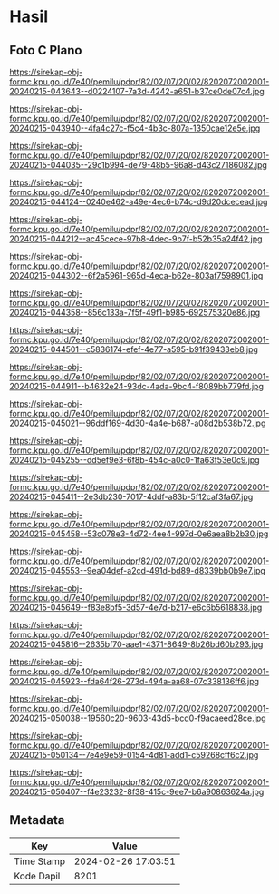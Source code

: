 # Hasil

## Foto C Plano

https://sirekap-obj-formc.kpu.go.id/7e40/pemilu/pdpr/82/02/07/20/02/8202072002001-20240215-043643--d0224107-7a3d-4242-a651-b37ce0de07c4.jpg

https://sirekap-obj-formc.kpu.go.id/7e40/pemilu/pdpr/82/02/07/20/02/8202072002001-20240215-043940--4fa4c27c-f5c4-4b3c-807a-1350cae12e5e.jpg

https://sirekap-obj-formc.kpu.go.id/7e40/pemilu/pdpr/82/02/07/20/02/8202072002001-20240215-044035--29c1b994-de79-48b5-96a8-d43c27186082.jpg

https://sirekap-obj-formc.kpu.go.id/7e40/pemilu/pdpr/82/02/07/20/02/8202072002001-20240215-044124--0240e462-a49e-4ec6-b74c-d9d20dcecead.jpg

https://sirekap-obj-formc.kpu.go.id/7e40/pemilu/pdpr/82/02/07/20/02/8202072002001-20240215-044212--ac45cece-97b8-4dec-9b7f-b52b35a24f42.jpg

https://sirekap-obj-formc.kpu.go.id/7e40/pemilu/pdpr/82/02/07/20/02/8202072002001-20240215-044302--6f2a5961-965d-4eca-b62e-803af7598901.jpg

https://sirekap-obj-formc.kpu.go.id/7e40/pemilu/pdpr/82/02/07/20/02/8202072002001-20240215-044358--856c133a-7f5f-49f1-b985-692575320e86.jpg

https://sirekap-obj-formc.kpu.go.id/7e40/pemilu/pdpr/82/02/07/20/02/8202072002001-20240215-044501--c5836174-efef-4e77-a595-b91f39433eb8.jpg

https://sirekap-obj-formc.kpu.go.id/7e40/pemilu/pdpr/82/02/07/20/02/8202072002001-20240215-044911--b4632e24-93dc-4ada-9bc4-f8089bb779fd.jpg

https://sirekap-obj-formc.kpu.go.id/7e40/pemilu/pdpr/82/02/07/20/02/8202072002001-20240215-045021--96ddf169-4d30-4a4e-b687-a08d2b538b72.jpg

https://sirekap-obj-formc.kpu.go.id/7e40/pemilu/pdpr/82/02/07/20/02/8202072002001-20240215-045255--dd5ef9e3-6f8b-454c-a0c0-1fa63f53e0c9.jpg

https://sirekap-obj-formc.kpu.go.id/7e40/pemilu/pdpr/82/02/07/20/02/8202072002001-20240215-045411--2e3db230-7017-4ddf-a83b-5f12caf3fa67.jpg

https://sirekap-obj-formc.kpu.go.id/7e40/pemilu/pdpr/82/02/07/20/02/8202072002001-20240215-045458--53c078e3-4d72-4ee4-997d-0e6aea8b2b30.jpg

https://sirekap-obj-formc.kpu.go.id/7e40/pemilu/pdpr/82/02/07/20/02/8202072002001-20240215-045553--9ea04def-a2cd-491d-bd89-d8339bb0b9e7.jpg

https://sirekap-obj-formc.kpu.go.id/7e40/pemilu/pdpr/82/02/07/20/02/8202072002001-20240215-045649--f83e8bf5-3d57-4e7d-b217-e6c6b5618838.jpg

https://sirekap-obj-formc.kpu.go.id/7e40/pemilu/pdpr/82/02/07/20/02/8202072002001-20240215-045816--2635bf70-aae1-4371-8649-8b26bd60b293.jpg

https://sirekap-obj-formc.kpu.go.id/7e40/pemilu/pdpr/82/02/07/20/02/8202072002001-20240215-045923--fda64f26-273d-494a-aa68-07c338136ff6.jpg

https://sirekap-obj-formc.kpu.go.id/7e40/pemilu/pdpr/82/02/07/20/02/8202072002001-20240215-050038--19560c20-9603-43d5-bcd0-f9acaeed28ce.jpg

https://sirekap-obj-formc.kpu.go.id/7e40/pemilu/pdpr/82/02/07/20/02/8202072002001-20240215-050134--7e4e9e59-0154-4d81-add1-c59268cff6c2.jpg

https://sirekap-obj-formc.kpu.go.id/7e40/pemilu/pdpr/82/02/07/20/02/8202072002001-20240215-050407--f4e23232-8f38-415c-9ee7-b6a90863624a.jpg


## Metadata

| Key        | Value               |
| ---------- | ------------------- |
| Time Stamp | 2024-02-26 17:03:51 |
| Kode Dapil | 8201                |



